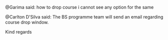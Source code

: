 @Garima said: how to drop course i cannot see any option for the same


@Carlton D'Silva said: The BS programme team will send an email regarding course drop window.


Kind regards

